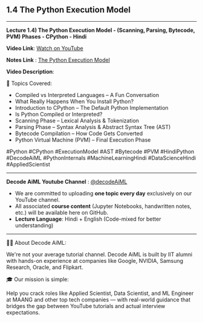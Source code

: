 ## 1.4 The Python Execution Model

---
**Lecture 1.4) The Python Execution Model - (Scanning, Parsing, Bytecode, PVM) Phases - CPython - Hindi**

**Video Link**: [Watch on YouTube](https://youtu.be/bI-oSPO8zdY?si=MzUzfv0KqsKfD29q)

**Notes Link** : [The Python Execution Model](https://github.com/Decode-AI-By-Sanjeev/Decode-AiML/tree/main/Section%2001%20-%20Decode%20Python%20for%20ML%20A2Z/1.04%20%5BBonus%20Section%5D%20The%20Python%20Execution%20Model)


**Video Description**:

📘 Topics Covered:
- Compiled vs Interpreted Languages – A Fun Conversation
- What Really Happens When You Install Python?
- Introduction to CPython – The Default Python Implementation
- Is Python Compiled or Interpreted?
- Scanning Phase – Lexical Analysis & Tokenization
- Parsing Phase – Syntax Analysis & Abstract Syntax Tree (AST)
- Bytecode Compilation – How Code Gets Converted
- Python Virtual Machine (PVM) – Final Execution Phase

#Python #CPython #ExecutionModel #AST #Bytecode #PVM #HindiPython #DecodeAiML #PythonInternals #MachineLearningHindi #DataScienceHindi #AppliedScientist

---

**Decode AiML Youtube Channel** : [@decodeAiML](https://www.youtube.com/@decodeAiML)
- We are committed to uploading **one topic every day** exclusively on our YouTube channel.
- All associated **course content** (Jupyter Notebooks, handwritten notes, etc.) will be available here on GitHub.
- **Lecture Language**: Hindi + English (Code-mixed for better understanding)

---
👨‍💻 About Decode AiML:

We're not your average tutorial channel. Decode AiML is built by IIT alumni with hands-on experience at companies like Google, NVIDIA, Samsung Research, Oracle, and Flipkart.

🎓 Our mission is simple:

Help you crack roles like Applied Scientist, Data Scientist, and ML Engineer at MAANG and other top tech companies — with real-world guidance that bridges the gap between YouTube tutorials and actual interview expectations.





